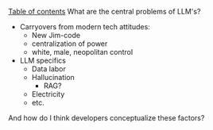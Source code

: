 [Table of contents](tableOfContents.md)
What are the central problems of LLM's?
- Carryovers from modern tech attitudes:
	- New Jim-code
	- centralization of power
	- white, male, neopolitan control
- LLM specifics
	- Data labor
	- Hallucination
		- RAG?
	- Electricity
	- etc.


And how do I think developers conceptualize these factors?
